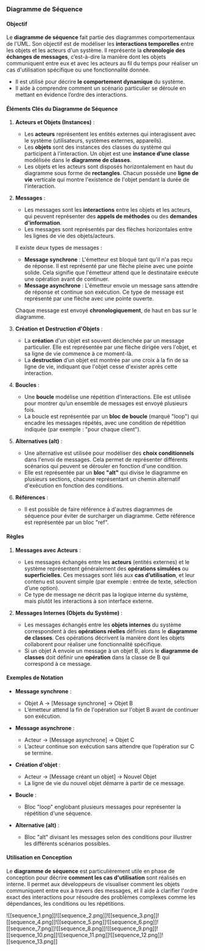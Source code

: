 ### Diagramme de Séquence

#### Objectif
Le **diagramme de séquence** fait partie des diagrammes comportementaux de l'UML. Son objectif est de modéliser les **interactions temporelles** entre les objets et les acteurs d'un système. Il représente la **chronologie des échanges de messages**, c’est-à-dire la manière dont les objets communiquent entre eux et avec les acteurs au fil du temps pour réaliser un cas d'utilisation spécifique ou une fonctionnalité donnée.

- Il est utilisé pour décrire **le comportement dynamique** du système.
- Il aide à comprendre comment un scénario particulier se déroule en mettant en évidence l’ordre des interactions.

#### Éléments Clés du Diagramme de Séquence

1. **Acteurs et Objets (Instances)** :
   - Les **acteurs** représentent les entités externes qui interagissent avec le système (utilisateurs, systèmes externes, appareils).
   - Les **objets** sont des instances des classes du système qui participent à l’interaction. Un objet est une **instance d’une classe** modélisée dans le **diagramme de classes**.
   - Les objets et les acteurs sont disposés horizontalement en haut du diagramme sous forme de **rectangles**. Chacun possède une **ligne de vie** verticale qui montre l'existence de l'objet pendant la durée de l'interaction.

2. **Messages** :
   - Les messages sont les **interactions** entre les objets et les acteurs, qui peuvent représenter des **appels de méthodes** ou des **demandes d'information**.
   - Les messages sont représentés par des flèches horizontales entre les lignes de vie des objets/acteurs.
   
   Il existe deux types de messages :
   
   - **Message synchrone** : L'émetteur est bloqué tant qu'il n'a pas reçu de réponse. Il est représenté par une flèche pleine avec une pointe solide. Cela signifie que l'émetteur attend que le destinataire exécute une opération avant de continuer.
   - **Message asynchrone** : L'émetteur envoie un message sans attendre de réponse et continue son exécution. Ce type de message est représenté par une flèche avec une pointe ouverte.
   
   Chaque message est envoyé **chronologiquement**, de haut en bas sur le diagramme.

3. **Création et Destruction d'Objets** :
   - La **création** d'un objet est souvent déclenchée par un message particulier. Elle est représentée par une flèche dirigée vers l'objet, et sa ligne de vie commence à ce moment-là.
   - La **destruction** d’un objet est montrée par une croix à la fin de sa ligne de vie, indiquant que l'objet cesse d'exister après cette interaction.

4. **Boucles** :
   - Une **boucle** modélise une répétition d’interactions. Elle est utilisée pour montrer qu’un ensemble de messages est envoyé plusieurs fois.
   - La boucle est représentée par un **bloc de boucle** (marqué "loop") qui encadre les messages répétés, avec une condition de répétition indiquée (par exemple : "pour chaque client").

5. **Alternatives (alt)** :
   - Une alternative est utilisée pour modéliser des **choix conditionnels** dans l'envoi de messages. Cela permet de représenter différents scénarios qui peuvent se dérouler en fonction d'une condition.
   - Elle est représentée par un **bloc "alt"** qui divise le diagramme en plusieurs sections, chacune représentant un chemin alternatif d'exécution en fonction des conditions.

6. **Références** :
   - Il est possible de faire référence à d'autres diagrammes de séquence pour éviter de surcharger un diagramme. Cette référence est représentée par un bloc "ref".

#### Règles

1. **Messages avec Acteurs** :
   - Les messages échangés entre les **acteurs** (entités externes) et le système représentent généralement des **opérations simulées** ou **superficielles**. Ces messages sont liés aux **cas d’utilisation**, et leur contenu est souvent simple (par exemple : entrée de texte, sélection d’une option).
   - Ce type de message ne décrit pas la logique interne du système, mais plutôt les interactions à son interface externe.

2. **Messages Internes (Objets du Système)** :
   - Les messages échangés entre les **objets internes** du système correspondent à des **opérations réelles** définies dans le **diagramme de classes**. Ces opérations décrivent la manière dont les objets collaborent pour réaliser une fonctionnalité spécifique.
   - Si un objet A envoie un message à un objet B, alors le **diagramme de classes** doit définir une **opération** dans la classe de B qui correspond à ce message.

#### Exemples de Notation

- **Message synchrone** :  
   - Objet A → [Message synchrone] → Objet B  
   - L’émetteur attend la fin de l'opération sur l'objet B avant de continuer son exécution.

- **Message asynchrone** :  
   - Acteur → [Message asynchrone] → Objet C  
   - L’acteur continue son exécution sans attendre que l’opération sur C se termine.

- **Création d'objet** :  
   - Acteur → [Message créant un objet] → Nouvel Objet  
   - La ligne de vie du nouvel objet démarre à partir de ce message.

- **Boucle** :  
   - Bloc "loop" englobant plusieurs messages pour représenter la répétition d'une séquence.

- **Alternative (alt)** :  
   - Bloc "alt" divisant les messages selon des conditions pour illustrer les différents scénarios possibles.

#### Utilisation en Conception
Le **diagramme de séquence** est particulièrement utile en phase de conception pour décrire **comment les cas d'utilisation** sont réalisés en interne. Il permet aux développeurs de visualiser comment les objets communiquent entre eux à travers des messages, et il aide à clarifier l'ordre exact des interactions pour résoudre des problèmes complexes comme les dépendances, les conditions ou les répétitions.

![[sequence_1.png]]![[sequence_2.png]]![[sequence_3.png]]![[sequence_4.png]]![[sequence_5.png]]![[sequence_6.png]]![[sequence_7.png]]![[sequence_8.png]]![[sequence_9.png]]![[sequence_10.png]]![[sequence_11.png]]![[sequence_12.png]]![[sequence_13.png]]
